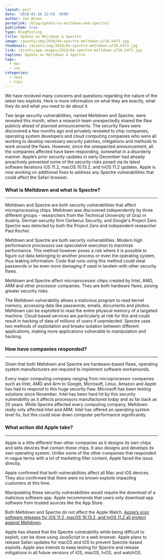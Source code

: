 ```yaml
---
layout: post
date: '2018-01-16 22:58 -0500'
author: Jon Brown
permalink: /blog/update-on-meltdown-and-spectre/
published: true
type: BlogPosting
title: Update on Meltdown & Spectre
image: /assets/img/2018/04-spectre-meltdown.w710.h473.jpg
thumbnail: /assets/img/2018/04-spectre-meltdown.w710.h473.jpg
link: /assets/app-images/2018/04-spectre-meltdown.w710.h473.jpg
tagline: Update on Meltdown & Spectre
tags:
  - mac
  - ios
categories:
  - news
  - tips
---
```

We have recieved many concerns and questions regarding the nature of the latest two exploits. Here is more information on what they are exactly, what they do and what you need to do about it. 

Two large security vulnerabilities, named Meltdown and Spectre, were revealed this month, when a research team unexpectedly shared the flaw publicly ahead of planned announcements. The security flaws were discovered a few months ago and privately revealed to chip companies, operating system developers and cloud computing companies who were all working to develop necessary security patches, mitigations and methods to work around the flaws. However, since the unexpected announcement, all the companies affected have been responding, somewhat in a disorderly manner. Apple’s prior security updates in early December had already proactively prevented some of the security risks posed via its latest software iterations iOS 11.2, macOS 10.13.2, and tvOS 11.2 updates. Apple is now working on additional fixes to address any Spectre vulnerabilities that could affect the Safari browser.

### What is Meltdown and what is Spectre?
---
Meltdown and Spectre are both security vulnerabilities that affect microprocessing chips. Meltdown was discovered independently by three different groups - researchers from the Technical University of Graz in Austria, German security firm Cerberus Security, and Google's Project Zero. Spectre was detected by both the Project Zero and independent researcher Paul Kocher.

Meltdown and Spectre are both security vulnerabilities. Modern high performance processors use speculative execution to maximize performance. This method however poses a risk where it is possible to figure out data belonging to another process or even the operating system, thus leaking information. Code that runs using this method could steal passwords or be even more damaging if used in tandem with other security flaws. 

Meltdown and Spectre affect microprocessor chips created by Intel, AMD, ARM and other processor companies. They are both hardware flaws, posing greater security risks.

The Meltdown vulnerability allows a malicious program to read kernel memory, accessing data like passwords, emails, documents and photos. Meltdown can be exploited to read the entire physical memory of a targeted machine. Cloud-based services are particularly at risk for this and could result in hacking of data of millions of users if unprotected. Spectre uses two methods of exploitation and breaks isolation between different applications, making more applications vulnerable to manipulation and hacking.

### How have companies responded?
---
Given that both Meltdown and Spectre are hardware-based flaws, operating system manufacturers are required to implement software workarounds.

Every major computing company ranging from microprocessor companies such as Intel, AMD and Arm to Google, Microsoft, Linux, Amazon and Apple has had to respond to this huge security flaw. Microsoft has been testing solutions since November. Intel has been hard hit by this security vulnerability as it affects processors manufactured today and as far back as 20 years. While Spectre affected every computing company, Meltdown really only affected Intel and ARM. Intel has offered an operating system level fix, but this could slow down computer performance significantly.

### What action did Apple take?
---
Apple is a little different than other companies as it designs its own chips and sells devices that contain these chips. It also designs and develops its own operating system. Unlike some of the other companies that responded in vague terms with a lot of marketing filler content, Apple faced the issue directly.

Apple confirmed that both vulnerabilities affect all Mac and iOS devices. They also confirmed that there were no known exploits impacting customers at this time. 

Manipulating these security vulnerabilities would require the download of a malicious software app. Apple recommends that users only download app software from trusted sources like the App Store.

Both Meltdown and Spectre do not affect the Apple Watch. [Apple’s prior software releases for iOS 11.2, macOS 10.13.2, and tvOS 11.2 all protect against Meltdown](https://support.apple.com/en-us/HT208394).

Apple has shared that the Spectre vulnerability while being difficult to exploit, can be done using JavaScript in a web browser. Apple plans to release Safari updates for macOS and iOS to prevent Spectre-based exploits. Apple also intends to keep testing for Spectre and release mitigations in all future versions of iOS, macOS, tvOS, and watchOS. 

